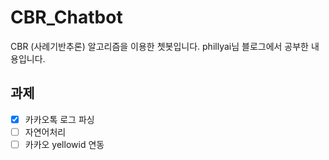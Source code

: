 # CBR_Chatbot
CBR (사례기반추론) 알고리즘을 이용한 쳇봇입니다.
phillyai님 블로그에서 공부한 내용입니다.

## 과제
- [x] 카카오톡 로그 파싱
- [ ] 자연어처리
- [ ] 카카오 yellowid 연동
